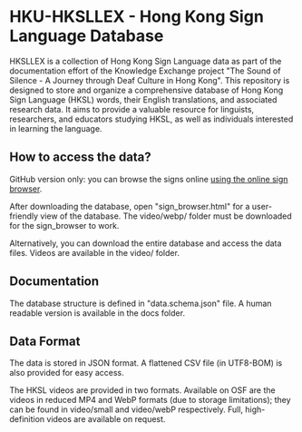# HKU-HKSLLEX - Hong Kong Sign Language Database

HKSLLEX is a collection of Hong Kong Sign Language data as part of the documentation effort of the Knowledge Exchange project "The Sound of Silence - A Journey through Deaf Culture in Hong Kong". This repository is designed to store and organize a comprehensive database of Hong Kong Sign Language (HKSL) words, their English translations, and associated research data. It aims to provide a valuable resource for linguists, researchers, and educators studying HKSL, as well as individuals interested in learning the language.

## **How to access the data?**

GitHub version only: you can browse the signs online [using the online sign browser](sign_browser_github.html).

After downloading the database, open "sign_browser.html" for a user-friendly view of the database. The video/webp/ folder must be downloaded for the sign_browser to work.

Alternatively, you can download the entire database and access the data files. Videos are available in the video/ folder.

## **Documentation**

The database structure is defined in "data.schema.json" file. A human readable version is available in the docs folder.

## **Data Format**

The data is stored in JSON format. A flattened CSV file (in UTF8-BOM) is also provided for easy access.

The HKSL videos are provided in two formats. Available on OSF are the videos in reduced MP4 and WebP formats (due to storage limitations); they can be found in video/small and video/webP respectively. Full, high-definition videos are available on request.
